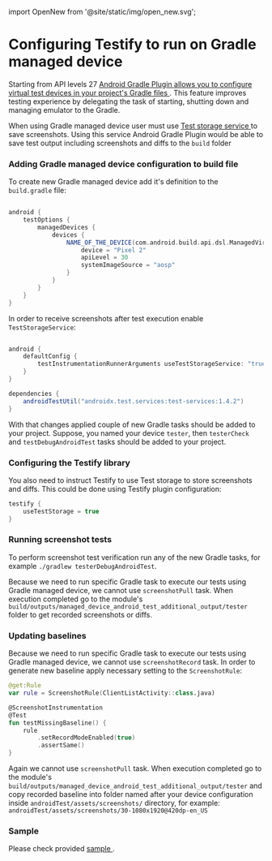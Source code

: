 import OpenNew from '@site/static/img/open_new.svg';

# Configuring Testify to run on Gradle managed device

Starting from API levels
27 [Android Gradle Plugin allows you to configure virtual test devices in your project's Gradle files <OpenNew />](https://developer.android.com/studio/test/gradle-managed-devices).
This feature improves testing experience by delegating the task of starting, shutting down and
managing emulator to the Gradle.

When using Gradle managed device user must
use [Test storage service <OpenNew />](https://developer.android.com/reference/androidx/test/services/storage/TestStorage)
to save screenshots. Using this service Android Gradle Plugin would be able to save test output
including screenshots and diffs to the `build` folder

### Adding Gradle managed device configuration to build file

To create new Gradle managed device add it's definition to the `build.gradle` file:

```groovy

android {
    testOptions {
        managedDevices {
            devices {
                NAME_OF_THE_DEVICE(com.android.build.api.dsl.ManagedVirtualDevice) {
                    device = "Pixel 2"
                    apiLevel = 30
                    systemImageSource = "aosp"
                }
            }
        }
    }
}

```

In order to receive screenshots after test execution enable `TestStorageService`:

```groovy

android {
    defaultConfig {
        testInstrumentationRunnerArguments useTestStorageService: "true"
    }
}

dependencies {
    androidTestUtil("androidx.test.services:test-services:1.4.2")
}
```

With that changes applied couple of new Gradle tasks should be added to your project. Suppose, you
named your device `tester`, then `testerCheck` and `testDebugAndroidTest` tasks should be added to
your project.

### Configuring the Testify library

You also need to instruct Testify to use Test storage to store screenshots and diffs. This could be
done using Testify plugin configuration:

```groovy
testify {
    useTestStorage = true
}
```

### Running screenshot tests

To perform screenshot test verification run any of the new Gradle tasks, for
example `./gradlew testerDebugAndroidTest`.

Because we need to run specific Gradle task to execute our tests using Gradle managed device, we
cannot use `screenshotPull` task. When execution completed go to the
module's `build/outputs/managed_device_android_test_additional_output/tester` folder to get recorded
screenshots or diffs.

### Updating baselines

Because we need to run specific Gradle task to execute our tests using Gradle managed device, we
cannot use `screenshotRecord` task. In order to generate new baseline apply necessary setting to
the `ScreenshotRule`:

```kotlin
@get:Rule
var rule = ScreenshotRule(ClientListActivity::class.java)

@ScreenshotInstrumentation
@Test
fun testMissingBaseline() {
    rule
        .setRecordModeEnabled(true)
        .assertSame()
}
```

Again we cannot use `screenshotPull` task. When execution completed go to the
module's `build/outputs/managed_device_android_test_additional_output/tester` and copy recorded
baseline into folder named after your device configuration inside `androidTest/assets/screenshots/`
directory, for example: `androidTest/assets/screenshots/30-1080x1920@420dp-en_US`

### Sample

Please check
provided [sample <OpenNew />](https://github.com/ndtp/android-testify/tree/main/Samples/Gmd).
